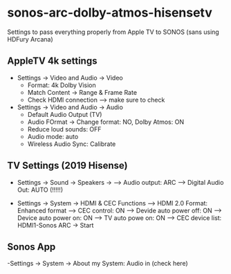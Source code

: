 # sonos-arc-dolby-atmos-hisensetv
Settings to pass everything properly from Apple TV to SONOS (sans using HDFury Arcana)

## AppleTV 4k settings

- Settings -> Video and Audio -> Video
  - Format: 4k Dolby Vision
  - Match Content -> Range & Frame Rate
  - Check HDMI connection --> make sure to check
- Settings -> Video and Audio -> Audio
  - Default Audio Output (TV)
  - Audio FOrmat -> Change format: NO, Dolby Atmos: ON
  - Reduce loud sounds: OFF
  - Audio mode: auto
  - Wireless Audio Sync: Calibrate

## TV Settings (2019 Hisense)
- Settings -> Sound -> Speakers -> 
   --> Audio output: ARC
   --> Digital Audio Out: AUTO (!!!!!)
   
- Settings -> System -> HDMI & CEC Functions
   --> HDMI 2.0 Format: Enhanced format
   --> CEC control: ON
   --> Devide auto power off: ON
   --> Device auto power on: ON
   --> TV auto powe on: ON
   --> CEC device list: HDMI1-Sonos ARC -> Start
   
 ## Sonos App
  -Settings -> System -> About my System: Audio in (check here)
  

